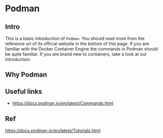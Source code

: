 # Podman

## Intro

This is a basic introduction of `Podman`.
You should read more from the reference url of its official website in the bottom of this page.
If you are familiar with the Docker Container Engine the commands in Podman should be quite familiar. If you are brand new to containers, take a look at our Introduction.

## Why Podman

## Useful links

- https://docs.podman.io/en/latest/Commands.html


## Ref

https://docs.podman.io/en/latest/Tutorials.html